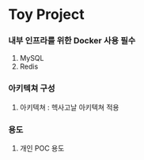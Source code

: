 # Toy Project

### 내부 인프라를 위한 Docker 사용 필수
1. MySQL 
2. Redis

### 아키텍쳐 구성
1. 아키텍쳐 : 헥사고날 아키텍쳐 적용

### 용도
1. 개인 POC 용도
